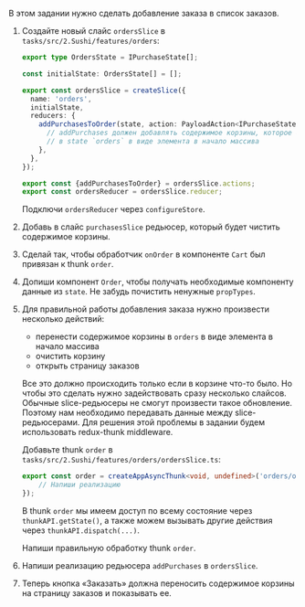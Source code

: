 В этом задании нужно сделать добавление заказа в список заказов.

1. Создайте новый слайс `ordersSlice` в `tasks/src/2.Sushi/features/orders`:
    ```typescript
    export type OrdersState = IPurchaseState[];

    const initialState: OrdersState[] = [];

    export const ordersSlice = createSlice({
      name: 'orders',
      initialState,
      reducers: {
        addPurchasesToOrder(state, action: PayloadAction<IPurchaseState[]>) {
          // addPurchases должен добавлять содержимое корзины, которое будет приходить через action.payload,
          // в state `orders` в виде элемента в начало массива
        },
      },
    });

    export const {addPurchasesToOrder} = ordersSlice.actions;
    export const ordersReducer = ordersSlice.reducer;
    ```
    Подключи `ordersReducer` через `configureStore`.

2. Добавь в слайс `purchasesSlice` редьюсер, который будет чистить содержимое корзины.

3. Сделай так, чтобы обработчик `onOrder` в компоненте `Cart` был привязан к thunk `order`.

4. Допиши компонент `Order`, чтобы получать необходимые компоненту данные из `state`.
   Не забудь почистить ненужные `propTypes`.

5. Для правильной работы добавления заказа нужно произвести несколько действий:

    * перенести содержимое корзины в `orders` в виде элемента в начало массива
    * очистить корзину
    * открыть страницу заказов

    Все это должно происходить только если в корзине что-то было.
    Но чтобы это сделать нужно задействовать сразу несколько слайсов.
    Обычные slice-редьюсеры не смогут произвести такое обновление.
    Поэтому нам необходимо передавать данные между slice-редьюсерами.
    Для решения этой проблемы в задании будем использовать redux-thunk middleware.

    Добавьте thunk `order` в `tasks/src/2.Sushi/features/orders/ordersSlice.ts`:
    ```typescript
    export const order = createAppAsyncThunk<void, undefined>('orders/order', (_, thunkAPI) => {
        // Напиши реализацию
    });
    ```

    В thunk `order` мы имеем доступ по всему состояние через `thunkAPI.getState()`,
    а также можем вызывать другие действия через `thunkAPI.dispatch(...)`.

    Напиши правильную обработку thunk `order`.

6. Напиши реализацию редьюсера `addPurchases` в `ordersSlice`.

7. Теперь кнопка «Заказать» должна переносить содержимое корзины на страницу заказов и показывать ее.
